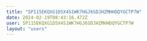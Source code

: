 ```yaml
---
title: "SP115EKQXG1D5X4S1WK7HGJ6SDJHZMHHDQYGCTP7W"
date: 2024-02-19T08:43:16.472Z
user: SP115EKQXG1D5X4S1WK7HGJ6SDJHZMHHDQYGCTP7W
layout: "users"
---
```

    